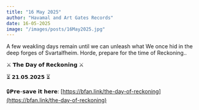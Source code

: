 ```yaml
---
title: "16 May 2025"
author: "Havamal and Art Gates Records"
date: 16-05-2025
image: "/images/posts/16May2025.jpg"
---
```


A few weakling days remain until we can unleash what We once hid in the deep forges of Svartalfheim. Horde, prepare for the time of Reckoning..

⚔️ 𝗧𝗵𝗲 𝗗𝗮𝘆 𝗼𝗳 𝗥𝗲𝗰𝗸𝗼𝗻𝗶𝗻𝗴 ⚔️

⏳ 𝟮𝟭.𝟬𝟱.𝟮𝟬𝟮𝟱 ⏳

🔒𝗣𝗿𝗲-𝘀𝗮𝘃𝗲 𝗶𝘁 𝗵𝗲𝗿𝗲: [https://bfan.link/the-day-of-reckoning](https://bfan.link/the-day-of-reckoning)